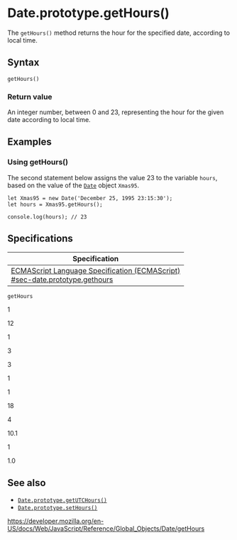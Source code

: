 Date.prototype.getHours()
=========================

The `getHours()` method returns the hour for the specified date, according to local time.

Syntax
------

    getHours()

### Return value

An integer number, between 0 and 23, representing the hour for the given date according to local time.

Examples
--------

### Using getHours()

The second statement below assigns the value 23 to the variable `hours`, based on the value of the [`Date`](../date) object `Xmas95`.

    let Xmas95 = new Date('December 25, 1995 23:15:30');
    let hours = Xmas95.getHours();

    console.log(hours); // 23

Specifications
--------------

<table><thead><tr class="header"><th>Specification</th></tr></thead><tbody><tr class="odd"><td><a href="https://tc39.es/ecma262/#sec-date.prototype.gethours">ECMAScript Language Specification (ECMAScript)<br />
<span class="small">#sec-date.prototype.gethours</span></a></td></tr></tbody></table>

`getHours`

1

12

1

3

3

1

1

18

4

10.1

1

1.0

See also
--------

-   [`Date.prototype.getUTCHours()`](getutchours)
-   [`Date.prototype.setHours()`](sethours)

<a href="https://developer.mozilla.org/en-US/docs/Web/JavaScript/Reference/Global_Objects/Date/getHours" class="_attribution-link">https://developer.mozilla.org/en-US/docs/Web/JavaScript/Reference/Global_Objects/Date/getHours</a>
